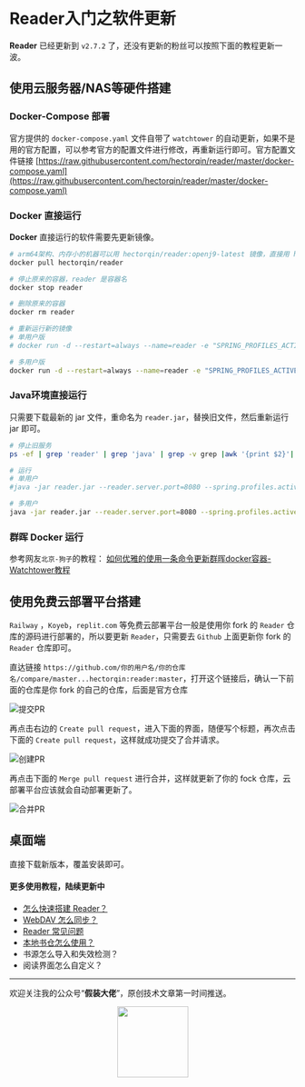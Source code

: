 # Reader入门之软件更新

**Reader** 已经更新到 `v2.7.2` 了，还没有更新的粉丝可以按照下面的教程更新一波。

## 使用云服务器/NAS等硬件搭建

### Docker-Compose 部署

官方提供的 `docker-compose.yaml`  文件自带了 `watchtower` 的自动更新，如果不是用的官方配置，可以参考官方的配置文件进行修改，再重新运行即可。官方配置文件链接 [https://raw.githubusercontent.com/hectorqin/reader/master/docker-compose.yaml](https://raw.githubusercontent.com/hectorqin/reader/master/docker-compose.yaml)

### Docker 直接运行

**Docker** 直接运行的软件需要先更新镜像。

```bash
# arm64架构、内存小的机器可以用 hectorqin/reader:openj9-latest 镜像，直接用 hectorqin/reader:openj9-latest  替换下面命令中的 hectorqin/reader 即可
docker pull hectorqin/reader

# 停止原来的容器，reader 是容器名
docker stop reader

# 删除原来的容器
docker rm reader

# 重新运行新的镜像
# 单用户版
# docker run -d --restart=always --name=reader -e "SPRING_PROFILES_ACTIVE=prod" -e "READER_APP_CACHECHAPTERCONTENT=true" -v $(pwd)/logs:/logs -v $(pwd)/storage:/storage -p 8080:8080 hectorqin/reader

# 多用户版
docker run -d --restart=always --name=reader -e "SPRING_PROFILES_ACTIVE=prod" -e "READER_APP_SECURE=true" -e "READER_APP_CACHECHAPTERCONTENT=true" -e "READER_APP_SECUREKEY=管理密码" -e "READER_APP_INVITECODE=注册邀请码" -v $(pwd)/logs:/logs -v $(pwd)/storage:/storage -p 8080:8080 hectorqin/reader
```

### Java环境直接运行

只需要下载最新的 jar 文件，重命名为 `reader.jar`，替换旧文件，然后重新运行 jar 即可。

```bash
# 停止旧服务
ps -ef | grep 'reader' | grep 'java' | grep -v grep |awk '{print $2}'| xargs kill -9 2>&1

# 运行
# 单用户
#java -jar reader.jar --reader.server.port=8080 --spring.profiles.active=prod --reader.app.cacheChapterContent=true --reader.app.userLimit=50 --reader.app.userBookLimit=200

# 多用户
java -jar reader.jar --reader.server.port=8080 --spring.profiles.active=prod --reader.app.cacheChapterContent=true --reader.app.userLimit=50 --reader.app.userBookLimit=200 --reader.app.secure=true --reader.app.secureKey=管理密码 --reader.app.inviteCode=注册邀请码
```

### 群晖 Docker 运行

参考网友`北京-狗子`的教程： [如何优雅的使用一条命令更新群晖docker容器-Watchtower教程](https://post.smzdm.com/p/awzggnqp/)

## 使用免费云部署平台搭建

`Railway` ，`Koyeb`，`replit.com` 等免费云部署平台一般是使用你 fork 的 `Reader` 仓库的源码进行部署的，所以要更新 `Reader`，只需要去 `Github` 上面更新你 fork 的 `Reader` 仓库即可。

直达链接 `https://github.com/你的用户名/你的仓库名/compare/master...hectorqin:reader:master`，打开这个链接后，确认一下前面的仓库是你 fork 的自己的仓库，后面是官方仓库

![提交PR](https://fastly.jsdelivr.net/gh/filess/img7@main/2022/10/30/1667096851801-7a797a26-985d-4832-be78-81ade70fec0f.png)

再点击右边的 `Create pull request`，进入下面的界面，随便写个标题，再次点击下面的 `Create pull request`，这样就成功提交了合并请求。

![创建PR](https://fastly.jsdelivr.net/gh/filess/img0@main/2022/10/30/1667099600054-de20cbc0-2cb1-410f-8c93-8a4049c8a1a3.png)

再点击下面的 `Merge pull request` 进行合并，这样就更新了你的 fock 仓库，云部署平台应该就会自动部署更新了。

![合并PR](https://fastly.jsdelivr.net/gh/filess/img6@main/2022/10/30/1667099633373-13b4608a-ac6b-489f-a381-21694571bed8.png)


## 桌面端



直接下载新版本，覆盖安装即可。


#### 更多使用教程，陆续更新中

- [怎么快速搭建 Reader？](https://mp.weixin.qq.com/s?__biz=MjM5MzMyMDgyMA==&mid=2249483670&idx=1&sn=5a1399ad4a98177a365aa8f8aee8e6a7)
- [WebDAV 怎么同步？](https://mp.weixin.qq.com/s?__biz=MjM5MzMyMDgyMA==&mid=2249483683&idx=1&sn=0f9bb1b0c84d94c9d7bd11995c031012)
- [Reader 常见问题](https://mp.weixin.qq.com/s?__biz=MjM5MzMyMDgyMA==&mid=2249483689&idx=1&sn=dc193cccb4461f678f44d7d6a5461bea)
- [本地书仓怎么使用？](https://mp.weixin.qq.com/s?__biz=MjM5MzMyMDgyMA==&mid=2249483698&idx=1&sn=70a7e2aa151109d7d994d447e0e94d6e)
- 书源怎么导入和失效检测？
- 阅读界面怎么自定义？

---

欢迎关注我的公众号“**假装大佬**”，原创技术文章第一时间推送。

<center>
    <img src="https://cdn.jsdelivr.net/gh/filess/img18@main/2022/05/14/1652503172603-2ab0ce52-181c-4878-8739-676bd9177791.jpg" style="width: 125px;">
</center>